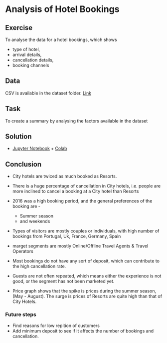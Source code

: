 # Analysis of Hotel Bookings
## Exercise
To analyse the data for a hotel bookings, which shows 
* type of hotel,
* arrival details,
* cancellation details,
* booking channels

## Data
CSV is available in the dataset folder. [Link](/dataset/hotel_bookings.csv) 

## Task
To create a summary by analysing the factors available in the dataset

## Solution
* [Jupyter Notebook](/Hotel_booking_demand_Exercise.ipynb) + [Colab](https://colab.research.google.com/drive/16gGFFHDmDO-VYj1eSLKsoW9jp0z214lH)

## Conclusion
* City hotels are twiced as much booked as Resorts.
[]('/images/image1.png')
* There is a huge percentage of cancellation in City hotels, i.e. people are more inclined to cancel a booking at a City hotel than Resorts
* 2016 was a high booking period, and the general preferences of the booking are -
  * Summer season
  * and weekends

* Types of visitors are mostly couples or individuals, with high number of bookings from Portugal, Uk, France, Germany, Spain
* marget segments are mostly Online/Offline Travel Agents & Travel Operators
* Most bookings do not have any sort of deposit, which can contribute to the high cancellation rate. 
* Guests are not often repeated, which means either the experience is not good, or the segment has not been marketed yet.
* Price graph shows that the spike is prices during the summer season, (May - August). The surge is prices of Resorts are quite high than that of City Hotels.


### Future steps

* Find reasons for low repition of customers
* Add minimum deposit to see if it affects the number of bookings and cancellation.